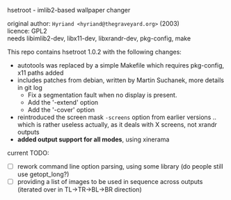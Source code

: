 hsetroot - imlib2-based wallpaper changer

original author: `Hyriand <hyriand@thegraveyard.org>` (2003)  
licence: GPL2  
needs libimlib2-dev, libx11-dev, libxrandr-dev, pkg-config, make

This repo contains hsetroot 1.0.2 with the following changes:

   * autotools was replaced by a simple Makefile which requires pkg-config, x11 paths added
   * includes patches from debian, written by Martin Suchanek, more details in git log
     * Fix a segmentation fault when no display is present.
     * Add the '-extend' option
     * Add the '-cover' option
   * reintroduced the screen mask `-screens` option from earlier versions .. which is rather useless actually, as it deals with X screens, not xrandr outputs
   * **added output support for all modes**, using xinerama


current TODO:

   * [ ] rework command line option parsing, using some library (do people still use getopt\_long?)
   * [ ] providing a list of images to be used in sequence across outputs (iterated over in TL->TR->BL->BR direction)
